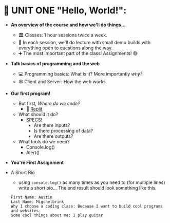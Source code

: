 # 👋 UNIT ONE "Hello, World!":  
- **An overview of the course and how we'll do things...**
    - 🏛️ Classes: 1 hour sessions twice a week. 
    - 📓 In each session, we'll do lecture with small demo builds with everything open to questions along the way.
    - ➕ The most important part of the class! Assignments! 😄

- **Talk basics of programming and the web**
    - 💻 Programming basics: What is it? More importantly _why?_ 
    - 🕸️ Client and Server: How the web works.

- **Our first program!**
    - But first, *Where do we code?* 
        - 🐸 [Replit](https://replit.com/~)
    - What should it do?
        - SPECS! 
            - Are there inputs?
            - Is there processing of data?
            - Are there outputs?
    - What tools do we need?
        - Console.log()
        - Alert()

- **You're First Assignment**
- A Short Bio 
    - using `console.log()` as many times as you need to (for multiple lines) write a short bio... The end result should look something like this. 
    ```
    First Name: Austin  
    Last Name: Migchelbrink
    Why I choose a coding class: Because I want to build cool programs and websites
    Some cool things about me: I play guitar 
    
    ```